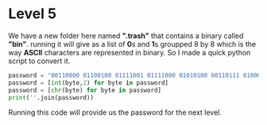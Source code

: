 # Level 5

We have a new folder here named **".trash"** that contains a binary called **"bin"**. running it will give as a list of **0**s and **1**s groupped 8 by 8 which is the way **ASCII** characters are represented in binary. So I made a quick python script to convert it.

```python
password = "00110000 01100100 01111001 01111000 01010100 00110111 01000110 00110100 01010001 01000100 00001010".split()
password = [int(byte,2) for byte in password]
password = [chr(byte) for byte in password]
print(''.join(password))
```

Running this code will provide us the password for the next level.